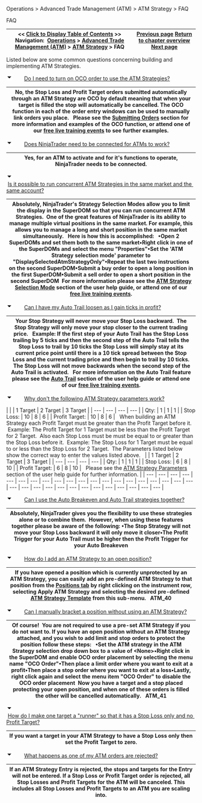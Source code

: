 ﻿


Operations \> Advanced Trade Management (ATM) \> ATM Strategy \> FAQ






















FAQ







| \<\< [Click to Display Table of Contents](faq.md) \>\> **Navigation:**     [Operations](operations-1.md) \> [Advanced Trade Management (ATM)](advanced_trade_management_atm-1.md) \> [ATM Strategy](atm_strategy-1.md) \> FAQ | [Previous page](shadow_strategy-1.md) [Return to chapter overview](atm_strategy-1.md) [Next page](server-side-atm-strategy-1.md) |
| --- | --- |














Listed below are some common questions concerning building and implementing ATM Strategies.


![tog_minus](tog_minus-1.gif)        [Do I need to turn on OCO order to use the ATM Strategies?](javascript:HMToggle('toggle','DoINeedToTurnOnOcoOrderToUseTheAtmStrategies','DoINeedToTurnOnOcoOrderToUseTheAtmStrategies_ICON'))




| No, the Stop Loss and Profit Target orders submitted automatically through an ATM Strategy are OCO by default meaning that when your target is filled the stop will automatically be cancelled. The OCO function in each of the order entry windows can be used to manually link orders you place.   Please see the [Submitting Orders](submitting_orders_superdom-1.md) section for more information and examples of the OCO function, or attend one of our [free live training events](http://www.ninjatrader.com/webnew/trading_online_events.md) to see further examples. |
| --- |



![tog_minus](tog_minus-1.gif)        [Does NinjaTrader need to be connected for ATMs to work?](javascript:HMToggle('toggle','DoesNinjaTraderneedtobeconnectedforATMstowork','DoesNinjaTraderneedtobeconnectedforATMstowork_ICON'))




| Yes, for an ATM to activate and for it's functions to operate, NinjaTrader needs to be connected. |
| --- |



![tog_minus](tog_minus-1.gif)        [Is it possible to run concurrent ATM Strategies in the same market and the same account?](javascript:HMToggle('toggle','IsItPossibleToRunConcurrentAtmStrategiesInTheSameMarketAndTheSameAccount','IsItPossibleToRunConcurrentAtmStrategiesInTheSameMarketAndTheSameAccount_ICON'))




| Absolutely, NinjaTrader's Strategy Selection Modes allow you to limit the display in the SuperDOM so that you can run concurrent ATM Strategies.  One of the great features of NinjaTrader is its ability to manage multiple virtual positions in the same market. For example, this allows you to manage a long and short position in the same market simultaneously.   Here is how this is accomplished:   •Open 2 SuperDOMs and set them both to the same market•Right click in one of the SuperDOMs and select the menu "Properties"•Set the 'ATM Strategy selection mode' parameter to "DisplaySelectedAtmStrategyOnly"•Repeat the last two instructions on the second SuperDOM•Submit a buy order to open a long position in the first SuperDOM•Submit a sell order to open a short position in the second SuperDOM  For more information please see the [ATM Strategy Selection Mode](atm_strategy_selection_mode-1.md) section of the user help guide, or attend one of our [free live training events](http://www.ninjatrader.com/webnew/trading_online_events.md). |
| --- |



![tog_minus](tog_minus-1.gif)        [Can I have my Auto Trail loosen as I gain ticks in profit?](javascript:HMToggle('toggle','CanIHaveMyAutoTrailLoosenAsIGainTicksInProfit','CanIHaveMyAutoTrailLoosenAsIGainTicksInProfit_ICON'))




| Your Stop Strategy will never move your Stop Loss backward.  The Stop Strategy will only move your stop closer to the current trading price.   Example: If the first step of your Auto Trail has the Stop Loss trailing by 5 ticks and then the second step of the Auto Trail tells the Stop Loss to trail by 10 ticks the Stop Loss will simply stay at its current price point until there is a 10 tick spread between the Stop Loss and the current trading price and then begin to trail by 10 ticks.  The Stop Loss will not move backwards when the second step of the Auto Trail is activated.   For more information on the Auto Trail feature please see the [Auto Trail](auto_trail-1.md) section of the user help guide or attend one of our [free live training events](http://www.ninjatrader.com/webnew/trading_online_events.md). |
| --- |



![tog_minus](tog_minus-1.gif)        [Why don't the following ATM Strategy parameters work?](javascript:HMToggle('toggle','WhyDontTheFollowingAtmStrategyParametersWork','WhyDontTheFollowingAtmStrategyParametersWork_ICON'))




| |  | 1 Target | 2 Target | 3 Target | | --- | --- | --- | --- | | Qty: | 1 | 1 | 1 | | Stop Loss: | 10 | 8 | 6 | | Profit Target: | 10 | 8 | 6 |      When building an ATM Strategy each Profit Target must be greater than the Profit Target before it.  Example: The Profit Target for 1 Target must be less than the Profit Target for 2 Target.  Also each Stop Loss must be must be equal to or greater than the Stop Loss before it.  Example: The Stop Loss for 1 Target must be equal to or less than the Stop Loss for 2 Target.  The Parameters listed below show the correct way to enter the values listed above.     |  | 1 Target | 2 Target | 3 Target | | --- | --- | --- | --- | | Qty: | 1 | 1 | 1 | | Stop Loss: | 6 | 8 | 10 | | Profit Target: | 6 | 8 | 10 |      Please see the [ATM Strategy Parameters](atm_strategy_parameters-1.md) section of the user help guide for further information. |
| --- | --- | --- | --- | --- | --- | --- | --- | --- | --- | --- | --- | --- | --- | --- | --- | --- | --- | --- | --- | --- | --- | --- | --- | --- | --- | --- | --- | --- | --- | --- | --- | --- |



![tog_minus](tog_minus-1.gif)        [Can I use the Auto Breakeven and Auto Trail strategies together?](javascript:HMToggle('toggle','CanIUseTheAutoBreakevenAndAutoTrailStrategiesTogether','CanIUseTheAutoBreakevenAndAutoTrailStrategiesTogether_ICON'))




| Absolutely, NinjaTrader gives you the flexibility to use these strategies alone or to combine them.  However, when using these features together please be aware of the following: •The Stop Strategy will not move your Stop Loss backward it will only move it closer•The Profit Trigger for your Auto Trail must be higher then the Profit Trigger for your Auto Breakeven |
| --- |



![tog_minus](tog_minus-1.gif)        [How do I add an ATM Strategy to an open position?](javascript:HMToggle('toggle','HowDoIAddAnAtmStrategyToAnOpenPosition','HowDoIAddAnAtmStrategyToAnOpenPosition_ICON'))




| If you have opened a position which is currently unprotected by an ATM Strategy, you can easily add an pre\-defined ATM Strategy to that position from the [Positions tab](positions_tab-1.md) by right clicking on the instrument row, selecting Apply ATM Strategy and selecting the desired pre\-defined [ATM Strategy Template](manage_atm_strategy_templates-1.md) from this sub\-menu.   ATM_40 |
| --- |



![tog_minus](tog_minus-1.gif)        [Can I manually bracket a position without using an ATM Strategy?](javascript:HMToggle('toggle','CanIManuallyBracketAPositionWithoutUsingAnAtmStrategy','CanIManuallyBracketAPositionWithoutUsingAnAtmStrategy_ICON'))




| Of course!  You are not required to use a pre\-set ATM Strategy if you do not want to. If you have an open position without an ATM Strategy attached, and you wish to add limit and stop orders to protect the position follow these steps:   •Set the ATM strategy in the ATM Strategy selection drop down box to a value of \<None\>•Right click in the SuperDOM and enable OCO order placement by selecting the menu name "OCO Order"•Then place a limit order where you want to exit at a profit•Then place a stop order where you want to exit at a loss•Lastly, right click again and select the menu item "OCO Order" to disable the OCO order placement  Now you have a target and a stop placed protecting your open position, and when one of these orders is filled the other will be cancelled automatically.   ATM_41 |
| --- |



![tog_minus](tog_minus-1.gif)        [How do I make one target a "runner" so that it has a Stop Loss only and no Profit Target?](javascript:HMToggle('toggle','HowDoIMakeOneTargetArunnerSoThatItHasAStopLossOnlyAndNoProfitTarget','HowDoIMakeOneTargetArunnerSoThatItHasAStopLossOnlyAndNoProfitTarget_ICON'))




| If you want a target in your ATM Strategy to have a Stop Loss only then set the Profit Target to zero. |
| --- |



![tog_minus](tog_minus-1.gif)        [What happens as one of my ATM orders are rejected?](javascript:HMToggle('toggle','WhatHappensAsOneOfMyAtmOrdersAreRejected','WhatHappensAsOneOfMyAtmOrdersAreRejected_ICON'))




| If an ATM Strategy Entry is rejected, the stops and targets for the Entry will not be entered. If a Stop Loss or Profit Target order is rejected, all Stop Losses and Profit Targets for the ATM will be canceled. This includes all Stop Losses and Profit Targets to an ATM you are scaling into. |
| --- |










